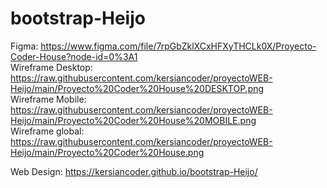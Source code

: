 # bootstrap-Heijo
Figma:
https://www.figma.com/file/7rpGbZklXCxHFXyTHCLk0X/Proyecto-Coder-House?node-id=0%3A1 <br>
Wireframe Desktop:
https://raw.githubusercontent.com/kersiancoder/proyectoWEB-Heijo/main/Proyecto%20Coder%20House%20DESKTOP.png <br>
Wireframe Mobile:
https://raw.githubusercontent.com/kersiancoder/proyectoWEB-Heijo/main/Proyecto%20Coder%20House%20MOBILE.png <br>
Wireframe global:
https://raw.githubusercontent.com/kersiancoder/proyectoWEB-Heijo/main/Proyecto%20Coder%20House.png <br>

Web Design:
https://kersiancoder.github.io/bootstrap-Heijo/
